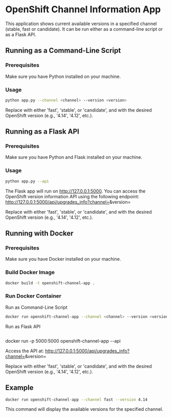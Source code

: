 # OpenShift Channel Information App

This application shows current available versions in a specified channel (stable, fast or candidate). It can be run either as a command-line script or as a Flask API.

## Running as a Command-Line Script

### Prerequisites

Make sure you have Python installed on your machine.

### Usage

```bash
python app.py --channel <channel> --version <version>
```

Replace <channel> with either 'fast', 'stable', or 'candidate', and <version> with the desired OpenShift version (e.g., '4.14', '4.12', etc.).

## Running as a Flask API

### Prerequisites

Make sure you have Python and Flask installed on your machine.

### Usage

```bash
python app.py --api
```

The Flask app will run on http://127.0.0.1:5000. You can access the OpenShift version information API using the following endpoint:
http://127.0.0.1:5000/api/upgrades_info?channel=<channel>&version=<version>

Replace <channel> with either 'fast', 'stable', or 'candidate', and <version> with the desired OpenShift version (e.g., '4.14', '4.12', etc.).

## Running with Docker

### Prerequisites

Make sure you have Docker installed on your machine.

### Build Docker Image

```bash
docker build -t openshift-channel-app .
```

### Run Docker Container

Run as Command-Line Script

```bash
docker run openshift-channel-app --channel <channel> --version <version>
```

Run as Flask API
```bash
```

docker run -p 5000:5000 openshift-channel-app --api

Access the API at:
http://127.0.0.1:5000/api/upgrades_info?channel=<channel>&version=<version>

Replace <channel> with either 'fast', 'stable', or 'candidate', and <version> with the desired OpenShift version (e.g., '4.14', '4.12', etc.).

## Example

```bash
docker run openshift-channel-app --channel fast --version 4.14
```

This command will display the available versions for the specified channel.



